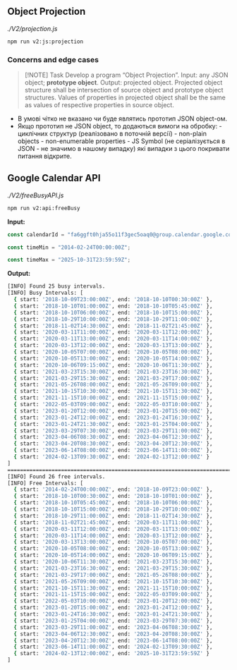 ## Object Projection

_./V2/projection.js_

```bash
npm run v2:js:projection
```

### Concerns and edge cases

> [!NOTE] Task
> Develop a program “Object Projection”. Input: any JSON object; **prototype object**. Output: projected object. Projected object structure shall be intersection of source object and prototype object structures. Values of properties in projected object shall be the same as values of respective properties in source object.

- В умові чітко не вказано чи буде являтись прототип JSON object-ом.
- Якщо прототип не JSON object, то додаються вимоги на обробку: - циклічних структур (реалізовано в поточній версії) - non-plain objects - non-enumerable properties - JS Symbol (не серіалізується в JSON - не значимо в нашому випадку)
  які випадки з цього покривати питання відкрите.

## Google Calendar API

_./V2/freeBusyAPI.js_

```bash
npm run v2:api:freeBusy
```

**Input:**

```javascript
const calendarId = "fa6ggft0hja55o11f3gec5oaq0@group.calendar.google.com";

const timeMin = "2014-02-24T00:00:00Z";

const timeMax = "2025-10-31T23:59:59Z";
```

**Output:**

```bash
[INFO] Found 25 busy intervals.
[INFO] Busy Intervals: [
  { start: '2018-10-09T23:00:00Z', end: '2018-10-10T00:30:00Z' },
  { start: '2018-10-10T01:00:00Z', end: '2018-10-10T05:45:00Z' },
  { start: '2018-10-10T06:00:00Z', end: '2018-10-10T15:00:00Z' },
  { start: '2018-10-29T10:00:00Z', end: '2018-10-29T11:00:00Z' },
  { start: '2018-11-02T14:30:00Z', end: '2018-11-02T21:45:00Z' },
  { start: '2020-03-11T11:00:00Z', end: '2020-03-11T12:00:00Z' },
  { start: '2020-03-11T13:00:00Z', end: '2020-03-11T14:00:00Z' },
  { start: '2020-03-13T12:00:00Z', end: '2020-03-13T13:00:00Z' },
  { start: '2020-10-05T07:00:00Z', end: '2020-10-05T08:00:00Z' },
  { start: '2020-10-05T13:00:00Z', end: '2020-10-05T14:00:00Z' },
  { start: '2020-10-06T09:15:00Z', end: '2020-10-06T11:30:00Z' },
  { start: '2021-03-23T15:30:00Z', end: '2021-03-23T16:30:00Z' },
  { start: '2021-03-29T15:30:00Z', end: '2021-03-29T17:00:00Z' },
  { start: '2021-05-26T08:00:00Z', end: '2021-05-26T09:00:00Z' },
  { start: '2021-10-15T10:30:00Z', end: '2021-10-15T11:30:00Z' },
  { start: '2021-11-15T10:00:00Z', end: '2021-11-15T15:00:00Z' },
  { start: '2022-05-03T09:00:00Z', end: '2022-05-03T10:00:00Z' },
  { start: '2023-01-20T12:00:00Z', end: '2023-01-20T15:00:00Z' },
  { start: '2023-01-24T12:00:00Z', end: '2023-01-24T16:30:00Z' },
  { start: '2023-01-24T21:30:00Z', end: '2023-01-25T04:00:00Z' },
  { start: '2023-03-29T07:30:00Z', end: '2023-03-29T11:00:00Z' },
  { start: '2023-04-06T08:30:00Z', end: '2023-04-06T12:30:00Z' },
  { start: '2023-04-20T08:30:00Z', end: '2023-04-20T12:30:00Z' },
  { start: '2023-06-14T08:00:00Z', end: '2023-06-14T11:00:00Z' },
  { start: '2024-02-13T09:30:00Z', end: '2024-02-13T12:00:00Z' }
]
===================================================================================
[INFO] Found 26 free intervals.
[INFO] Free Intervals: [
  { start: '2014-02-24T00:00:00Z', end: '2018-10-09T23:00:00Z' },
  { start: '2018-10-10T00:30:00Z', end: '2018-10-10T01:00:00Z' },
  { start: '2018-10-10T05:45:00Z', end: '2018-10-10T06:00:00Z' },
  { start: '2018-10-10T15:00:00Z', end: '2018-10-29T10:00:00Z' },
  { start: '2018-10-29T11:00:00Z', end: '2018-11-02T14:30:00Z' },
  { start: '2018-11-02T21:45:00Z', end: '2020-03-11T11:00:00Z' },
  { start: '2020-03-11T12:00:00Z', end: '2020-03-11T13:00:00Z' },
  { start: '2020-03-11T14:00:00Z', end: '2020-03-13T12:00:00Z' },
  { start: '2020-03-13T13:00:00Z', end: '2020-10-05T07:00:00Z' },
  { start: '2020-10-05T08:00:00Z', end: '2020-10-05T13:00:00Z' },
  { start: '2020-10-05T14:00:00Z', end: '2020-10-06T09:15:00Z' },
  { start: '2020-10-06T11:30:00Z', end: '2021-03-23T15:30:00Z' },
  { start: '2021-03-23T16:30:00Z', end: '2021-03-29T15:30:00Z' },
  { start: '2021-03-29T17:00:00Z', end: '2021-05-26T08:00:00Z' },
  { start: '2021-05-26T09:00:00Z', end: '2021-10-15T10:30:00Z' },
  { start: '2021-10-15T11:30:00Z', end: '2021-11-15T10:00:00Z' },
  { start: '2021-11-15T15:00:00Z', end: '2022-05-03T09:00:00Z' },
  { start: '2022-05-03T10:00:00Z', end: '2023-01-20T12:00:00Z' },
  { start: '2023-01-20T15:00:00Z', end: '2023-01-24T12:00:00Z' },
  { start: '2023-01-24T16:30:00Z', end: '2023-01-24T21:30:00Z' },
  { start: '2023-01-25T04:00:00Z', end: '2023-03-29T07:30:00Z' },
  { start: '2023-03-29T11:00:00Z', end: '2023-04-06T08:30:00Z' },
  { start: '2023-04-06T12:30:00Z', end: '2023-04-20T08:30:00Z' },
  { start: '2023-04-20T12:30:00Z', end: '2023-06-14T08:00:00Z' },
  { start: '2023-06-14T11:00:00Z', end: '2024-02-13T09:30:00Z' },
  { start: '2024-02-13T12:00:00Z', end: '2025-10-31T23:59:59Z' }
]
```

